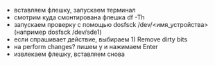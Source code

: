 - вставляем флешку, запускаем терминал
- смотрим куда смонтирована флешка df -Th
- запускаем проверку с помощью dosfsck /dev/<имя_устройства> (например dosfsck /dev/sde1)
- если спрашивает действие, выбираем 1) Remove dirty bits
- на perform changes? пишем y и нажимаем Enter
- извлекаем флешку, вставляем снова
